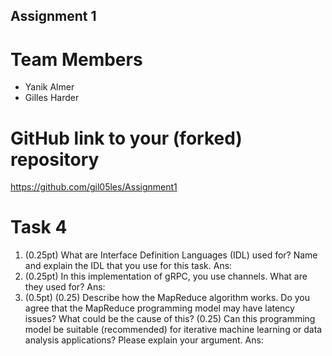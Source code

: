 Assignment 1
------------

# Team Members
- Yanik Almer
- Gilles Harder

# GitHub link to your (forked) repository

https://github.com/gil05les/Assignment1

# Task 4

1. (0.25pt) What are Interface Definition Languages (IDL) used for? Name and explain the IDL that you use for this task.
   Ans:
2. (0.25pt) In this implementation of gRPC, you use channels. What are they used for?
   Ans:
3. (0.5pt)
   (0.25) Describe how the MapReduce algorithm works. Do you agree that the MapReduce programming model may have latency issues? What could be the cause of this?
   (0.25) Can this programming model be suitable (recommended) for iterative machine learning or data analysis applications? Please explain your argument.
   Ans:
